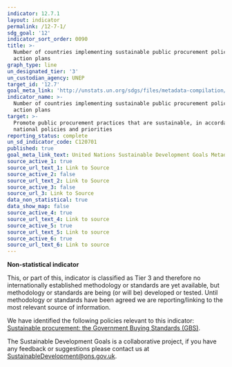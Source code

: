 ```yaml
---
indicator: 12.7.1
layout: indicator
permalink: /12-7-1/
sdg_goal: '12'
indicator_sort_order: 0090
title: >-
  Number of countries implementing sustainable public procurement policies and
  action plans
graph_type: line
un_designated_tier: '3'
un_custodian_agency: UNEP
target_id: '12.7'
goal_meta_link: 'http://unstats.un.org/sdgs/files/metadata-compilation/Metadata-Goal-12.pdf'
indicator_name: >-
  Number of countries implementing sustainable public procurement policies and
  action plans
target: >-
  Promote public procurement practices that are sustainable, in accordance with
  national policies and priorities
reporting_status: complete
un_sd_indicator_code: C120701
published: true
goal_meta_link_text: United Nations Sustainable Development Goals Metadata (pdf 782kB)
source_active_1: true
source_url_text_1: Link to Source
source_active_2: false
source_url_text_2: Link to Source
source_active_3: false
source_url_3: Link to Source
data_non_statistical: true
data_show_map: false
source_active_4: true
source_url_text_4: Link to source
source_active_5: true
source_url_text_5: Link to source
source_active_6: true
source_url_text_6: Link to source
---
```

**Non-statistical indicator**

This, or part of this, indicator is classified as Tier 3 and therefore no internationally established methodology or standards are yet available, but methodology or standards are being (or will be) developed or tested. Until methodology or standards have been agreed we are reporting/linking to the most relevant source of information.

We have identified the following policies relevant to this indicator: [Sustainable procurement: the Government Buying Standards (GBS)](https://www.gov.uk/government/collections/sustainable-procurement-the-government-buying-standards-gbs).

The Sustainable Development Goals is a collaborative project, if you have any feedback or suggestions please contact us at <SustainableDevelopment@ons.gov.uk>.
